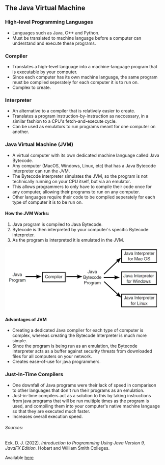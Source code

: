 
## The Java Virtual Machine

### High-level Programming Languages

- Languages such as Java, C++ and Python.
- Must be translated to machine language before a computer can understand and execute these programs.

### Compiler

- Translates a high-level language into a machine-language program that is executable by your computer.
- Since each computer has its own machine language, the same program must be compiled seperately for each computer it is to run on.
- Complex to create.

### Interpreter

- An alternative to a compiler that is relatively easier to create.
- Translates a program instruction-by-instruction as neccessary, in a similar fashion to a CPU's fetch-and-execute cycle.
- Can be used as emulators to run programs meant for one computer on another.

### Java Virtual Machine (JVM)

- A virtual computer with its own dedicated machine language called Java Bytecode.
- Any computer (MacOS, Windows, Linux, etc) that has a Java Bytecode Interpreter can run the JVM.
- The Bytecode interpreter simulates the JVM, so the program is not technically running on your CPU itself, but via an emulator.
- This allows programmers to only have to compile their code once for any computer, allowing their programs to run on any computer.
- Other languages require their code to be compiled seperately for each type of computer it is to be run on.

#### How the JVM Works:

1. Java program is compiled to Java Bytecode.
2. Bytecode is then interpreted by your computer's specific Bytecode interpreter.
3. As the program is interpreted it is emulated in the JVM.

![JVM Interpretation Diagram](/images/jvm-interpreter-diagram.jpg)

#### Advantages of JVM

- Creating a dedicated Java compiler for each type of computer is complex, whereas creating the Bytecode Interpreter is much more simple.
- Since the program is being run as an emulation, the Bytecode Interpreter acts as a buffer against security threats from downloaded files for all computers on your network.
- Creates ease-of-use for java programmers.

### Just-In-Time Compilers

- One downfall of Java programs were their lack of speed in comparison to other languages that don't run their programs as an emulation.
- Just-in-time compilers act as a solution to this by taking instructions from java programs that will be run multiple times as the program is used, and compiling them into your computer's native machine language so that they are executed much faster.
- Increases overall execution speed.

###### Sources:

Eck, D. J. (2022). *Introduction to Programming Using Java Version 9, JavaFX Edition.* Hobart and William Smith Colleges.

Available [here](https://math.hws.edu/javanotes/?fbclid=IwAR3V0pxqmqNeSpasvbbVrx-RAylNmYW7yYnD2q8-1nJMHErQxynK27MNOhw)